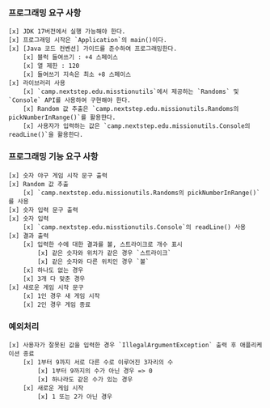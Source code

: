 ### 프로그래밍 요구 사항

    [x] JDK 17버전에서 실행 가능해야 한다.
    [x] 프로그래밍 시작은 `Application`의 main()이다.
    [x] [Java 코드 컨벤션] 가이드를 준수하여 프로그래밍한다.
        [x] 블럭 들여쓰기 : +4 스페이스
        [x] 열 제한 : 120
        [x] 들여쓰기 지속은 최소 +8 스페이스
    [x] 라이브러리 사용
        [x] `camp.nextstep.edu.misstionutils`에서 제공하는 `Randoms` 및 `Console` API를 사용하여 구현해야 한다.
        [x] Random 값 추출은 `camp.nextstep.edu.missionutils.Randoms의 pickNumberInRange()`를 활용한다.
        [x] 사용자가 입력하는 값은 `camp.nextstep.edu.missionutils.Console의 readLine()`을 활용한다.


### 프로그래밍 기능 요구 사항

    [x] 숫자 야구 게임 시작 문구 출력
    [x] Random 값 추출
        [x] `camp.nextstep.edu.missionutils.Randoms의 pickNumberInRange()`를 사용
    [x] 숫자 입력 문구 출력
    [x] 숫자 입력
        [x] `camp.nextstep.edu.misstionutils.Console`의 readLine() 사용
    [x] 결과 출력
        [x] 입력한 수에 대한 결과를 볼, 스트라이크로 개수 표시
            [x] 같은 숫자와 위치가 같은 경우 `스트라이크`
            [x] 같은 숫자와 다른 위치인 경우 `볼`
        [x] 하나도 없는 경우
        [x] 3개 다 맞춘 경우
    [x] 새로운 게임 시작 문구 
        [x] 1인 경우 새 게임 시작
        [x] 2인 경우 게임 종료
    

### 예외처리

    [x] 사용자가 잘못된 값을 입력한 경우 `IllegalArgumentException` 출력 후 애플리케이션 종료
        [x] 1부터 9까지 서로 다른 수로 이루어진 3자리의 수
            [x] 1부터 9까지의 수가 아닌 경우 => 0
            [x] 하나라도 같은 수가 있는 경우
        [x] 새로운 게임 시작   
            [x] 1 또는 2가 아닌 경우

